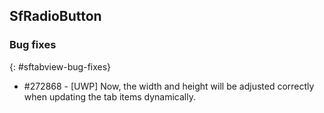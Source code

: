 ## SfRadioButton

### Bug fixes
{: #sftabview-bug-fixes}

* \#272868 - [UWP] Now, the width and height will be adjusted correctly when updating the tab items dynamically.